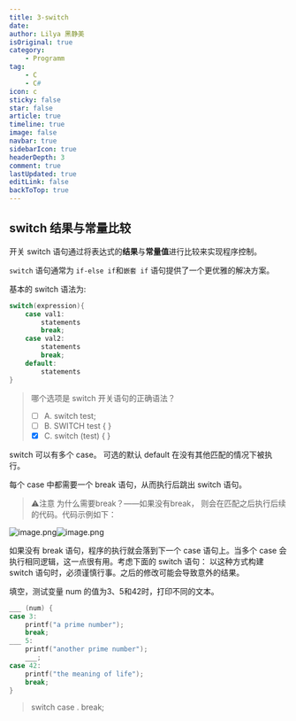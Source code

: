```yaml
---
title: 3-switch 
date: 
author: Lilya 黑静美
isOriginal: true
category: 
    - Programm
tag:
    - C
    - C#
icon: c
sticky: false
star: false
article: true
timeline: true
image: false
navbar: true
sidebarIcon: true
headerDepth: 3
comment: true
lastUpdated: true
editLink: false
backToTop: true
---
```


## switch 结果与常量比较

开关 switch 语句通过将表达式的**结果**与**常量值**进行比较来实现程序控制。

`switch` 语句通常为 `if-else if`和`嵌套 if` 语句提供了一个更优雅的解决方案。

基本的 switch 语法为:

```c
switch(expression){
    case val1:
        statements
        break;
    case val2:
        statements
        break; 
    default:
        statements
}
```


> 


> 哪个选项是 switch 开关语句的正确语法？
>
> - [ ] A. switch test;
> - [ ] B. SWITCH test { }
> - [x] C. switch (test) { }

switch 可以有多个 case。
可选的默认 default 在没有其他匹配的情况下被执行。

每个 case 中都需要一个 break 语句，从而执行后跳出 switch 语句。

> ⚠️注意
> 为什么需要break？——如果没有break， 则会在匹配之后执行后续的代码。代码示例如下：

![image.png](https://cdn.nlark.com/yuque/0/2023/png/39218772/1701603113235-0a2f85c5-4337-421c-acae-c91a40bd7805.png#averageHue=%232d2c2c&clientId=ue2d7f0d1-ccb4-4&from=paste&height=157&id=OoTGB&originHeight=314&originWidth=778&originalType=binary&ratio=2&rotation=0&showTitle=false&size=20773&status=done&style=none&taskId=ud2395cc8-6983-45c4-a7ff-8f9f32ddad9&title=&width=389)![image.png](https://cdn.nlark.com/yuque/0/2023/png/39218772/1701603149535-4c7ac571-7a1a-412f-b805-878ccad77e4b.png#averageHue=%232f2f2f&clientId=ue2d7f0d1-ccb4-4&from=paste&height=162&id=ZfqSc&originHeight=324&originWidth=1138&originalType=binary&ratio=2&rotation=0&showTitle=false&size=24922&status=done&style=none&taskId=ue409529d-155a-40ab-b29e-986727361a7&title=&width=569)

如果没有 break 语句，程序的执行就会落到下一个 case 语句上。当多个 case 会执行相同逻辑，这一点很有用。考虑下面的 switch 语句：
以这种方式构建 switch 语句时，必须谨慎行事。之后的修改可能会导致意外的结果。

填空，测试变量 num 的值为3、5和42时，打印不同的文本。

```c
___ (num) {
case 3:
    printf("a prime number");
    break;
___ 5: 
    printf("another prime number");
    ___;
case 42:
    printf("the meaning of life");
    break;
}
```

> switch  case . break;

